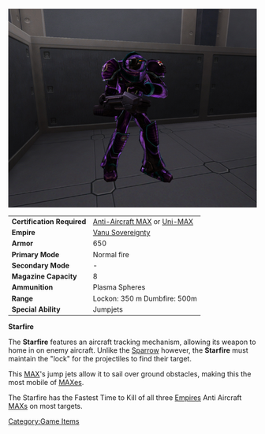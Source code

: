 ![`Starfire_MAX.jpg`](../images/Starfire_MAX.jpg "Starfire_MAX.jpg")

|                            |                                                                                                  |
| -------------------------- | ------------------------------------------------------------------------------------------------ |
| **Certification Required** | [Anti-Aircraft MAX](<Anti-Aircraft_MAX_(Certification)>) or [Uni-MAX](<Uni-MAX_(Certification)>) |
| **Empire**                 | [Vanu Sovereignty](../etc/Vanu_Sovereignty.md)                                                          |
| **Armor**                  | 650                                                                                              |
| **Primary Mode**           | Normal fire                                                                                      |
| **Secondary Mode**         | \-                                                                                               |
| **Magazine Capacity**      | 8                                                                                                |
| **Ammunition**             | Plasma Spheres                                                                                   |
| **Range**                  | Lockon: 350 m Dumbfire: 500m                                                                     |
| **Special Ability**        | Jumpjets                                                                                         |

**Starfire**

The **Starfire** features an aircraft tracking mechanism, allowing its
weapon to home in on enemy aircraft. Unlike the
[Sparrow](Sparrow.md) however, the **Starfire** must maintain
the "lock" for the projectiles to find their target.

This [MAX](Mechanized_Assault_Exo-Suit.md)'s jump jets allow it
to sail over ground obstacles, making this the most mobile of
[MAXes](Mechanized_Assault_Exo-Suit.md).

The Starfire has the Fastest Time to Kill of all three
[Empires](../terminology/Empire.md) Anti Aircraft [MAXs](Mechanized_Assault_Exo-Suit.md) on
most targets.

[Category:Game Items](Category:Game_Items.md)
